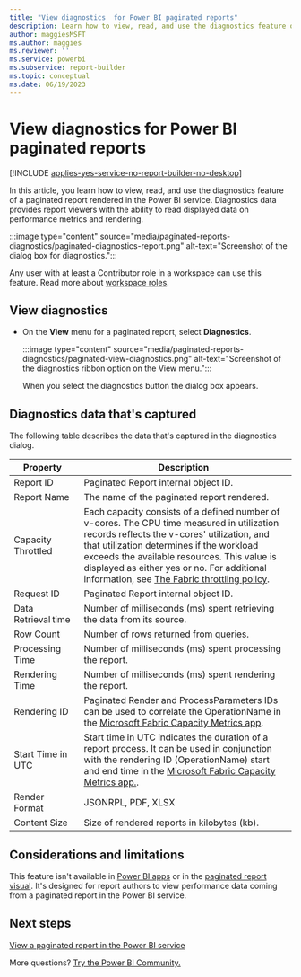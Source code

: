 ```yaml
---
title: "View diagnostics  for Power BI paginated reports"
description: Learn how to view, read, and use the diagnostics feature of a paginated report rendered in the Power BI service.
author: maggiesMSFT
ms.author: maggies
ms.reviewer: ''
ms.service: powerbi
ms.subservice: report-builder
ms.topic: conceptual
ms.date: 06/19/2023
---
```


# View diagnostics for Power BI paginated reports

[!INCLUDE [applies-yes-service-no-report-builder-no-desktop](../includes/applies-yes-service-no-report-builder-no-desktop.md)]

In this article, you learn how to view, read, and use the diagnostics feature of a paginated report rendered in the Power BI service. Diagnostics data provides report viewers with the ability to read displayed data on performance metrics and rendering. 

:::image type="content" source="media/paginated-reports-diagnostics/paginated-diagnostics-report.png" alt-text="Screenshot of the dialog box for diagnostics."::: 

Any user with at least a Contributor role in a workspace can use this feature. Read more about [workspace roles](../collaborate-share/service-roles-new-workspaces.md).

## View diagnostics

- On the **View** menu for a paginated report, select **Diagnostics**.

    :::image type="content" source="media/paginated-reports-diagnostics/paginated-view-diagnostics.png" alt-text="Screenshot of the diagnostics ribbon option on the View menu.":::

    When you select the diagnostics button the dialog box appears.

## Diagnostics data that's captured

The following table describes the data that's captured in the diagnostics dialog.

| Property    | Description   |
|---|-----|
| Report ID            | Paginated Report internal object ID.  |
| Report Name          | The name of the paginated report rendered. |
| Capacity Throttled   | Each capacity consists of a defined number of v-cores. The CPU time measured in utilization records reflects the v-cores' utilization, and that utilization determines if the workload exceeds the available resources. This value is displayed as either yes or no. For additional information, see [The Fabric throttling policy](../fabric-docs/docs/enterprise/throttling.md).  |
| Request ID           | Paginated Report internal object ID.  |
| Data Retrieval time  | Number of milliseconds (ms) spent retrieving the data from its source. |
| Row Count            | Number of rows returned from queries.|
| Processing Time      | Number of milliseconds (ms) spent processing the report. |
| Rendering Time       | Number of milliseconds (ms) spent rendering the report. |
| Rendering ID         | Paginated Render and ProcessParameters IDs can be used to correlate the OperationName in the [Microsoft Fabric Capacity Metrics app](/fabric/enterprise/metrics-app). |
| Start Time in UTC    | Start time in UTC indicates the duration of a report process. It can be used in conjunction with the rendering ID (OperationName) start and end time in the [Microsoft Fabric Capacity Metrics app.](/fabric/enterprise/metrics-app). |
| Render Format        | JSONRPL, PDF, XLSX  |
| Content Size         | Size of rendered reports in kilobytes (kb). |

## Considerations and limitations

This feature isn't available in [Power BI apps](../consumer/end-user-apps.md) or in the [paginated report visual](../visuals/paginated-report-visual.md). It's designed for report authors to view performance data coming from a paginated report in the Power BI service.  

## Next steps

[View a paginated report in the Power BI service](../consumer/paginated-reports-view-power-bi-service.md)

More questions? [Try the Power BI Community.](https://community.powerbi.com/)
